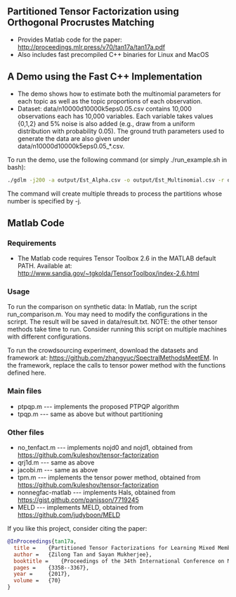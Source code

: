 ## Partitioned Tensor Factorization using Orthogonal Procrustes Matching
  * Provides Matlab code for the paper: http://proceedings.mlr.press/v70/tan17a/tan17a.pdf
  * Also includes fast precompiled C++ binaries for Linux and MacOS

## A Demo using the Fast C++ Implementation
  * The demo shows how to estimate both the multinomial parameters for each topic as well as the topic proportions of each observation.
  * Dataset: data/n10000d10000k5eps0.05.csv contains 10,000 observations each has 10,000 variables. Each variable takes values {0,1,2} and 5% noise is also added (e.g., draw from a uniform distribution with probability 0.05). The ground truth parameters used to generate the data are also given under data/n10000d10000k5eps0.05_\*.csv.

To run the demo, use the following command (or simply ./run_example.sh in bash):
```bash
./gdlm -j200 -a output/Est_Alpha.csv -o output/Est_Multinomial.csv -r output/Est_Proportions.csv problems/n10000d10000k5eps0.05.conf
```
The command will create multiple threads to process the partitions whose number is specified by -j.

## Matlab Code
### Requirements
  * The Matlab code requires Tensor Toolbox 2.6 in the MATLAB default PATH. Available at: http://www.sandia.gov/~tgkolda/TensorToolbox/index-2.6.html

### Usage
To run the comparison on synthetic data:
In Matlab, run the script run_comparison.m. You may need to modify the configurations in the scrirpt.
The result will be saved in data/result.txt.
NOTE: the other tensor methods take time to run. Consider running this script on multiple machines with different configurations.

To run the crowdsourcing experiment, download the datasets and framework at: https://github.com/zhangyuc/SpectralMethodsMeetEM.
In the framework, replace the calls to tensor power method with the functions defined here. 

### Main files
- ptpqp.m  --- implements the proposed PTPQP algorithm
- tpqp.m   --- same as above but without partitioning

### Other files
- no_tenfact.m      --- implements nojd0 and nojd1, obtained from https://github.com/kuleshov/tensor-factorization
- qrj1d.m           --- same as above
- jacobi.m          --- same as above
- tpm.m             --- implements the tensor power method, obtained from https://github.com/kuleshov/tensor-factorization
- nonnegfac-matlab  --- implements Hals, obtained from https://gist.github.com/panisson/7719245
- MELD              --- implements MELD, obtained from https://github.com/judyboon/MELD

If you like this project, consider citing the paper:
```bibtex
@InProceedings{tan17a,
  title = 	 {Partitioned Tensor Factorizations for Learning Mixed Membership Models},
  author = 	 {Zilong Tan and Sayan Mukherjee},
  booktitle = 	 {Proceedings of the 34th International Conference on Machine Learning},
  pages = 	 {3358--3367},
  year = 	 {2017},
  volume = 	 {70}
}

```
